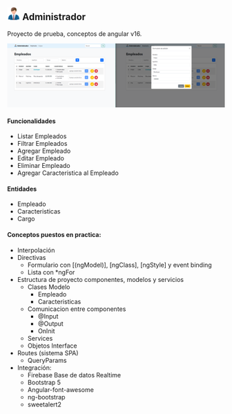 ## <img src="src/assets/hombre-de-negocios.png" width="30" alt="Texto alternativo"> Administrador
Proyecto de prueba, conceptos de angular v16.

![Alt text](image.png)

#### Funcionalidades
- Listar Empleados
- Filtrar Empleados
- Agregar Empleado
- Editar Empleado
- Eliminar Empleado
- Agregar Caracteristica al Empleado

#### Entidades
- Empleado
- Caracteristicas
- Cargo

#### Conceptos puestos en practica: 
- Interpolación
- Directivas 
    - Formulario con [(ngModel)], [ngClass], [ngStyle] y event binding
    - Lista con *ngFor
- Estructura de proyecto componentes, modelos y servicios
    - Clases Modelo
        - Empleado
        - Caracteristicas
    - Comunicacion entre componentes
        - @Input
        - @Output
        - OnInit
    - Services
    - Objetos Interface
- Routes (sistema SPA)
    - QueryParams
- Integración:
    - Firebase Base de datos Realtime
    - Bootstrap 5
    - Angular-font-awesome
    - ng-bootstrap
    - sweetalert2